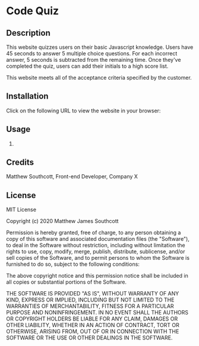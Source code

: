 # Code Quiz

## Description

This website quizzes users on their basic Javascript knowledge. Users have 45 seconds to answer 5 multiple choice questions. For each incorrect answer, 5 seconds is subtracted from the remaining time. Once they've completed the quiz, users can add their initials to a high score list.

This website meets all of the acceptance criteria specified by the customer.

## Installation

Click on the following URL to view the website in your browser: 

## Usage

1.  

## Credits

Matthew Southcott, Front-end Developer, Company X


## License

MIT License

Copyright (c) 2020 Matthew James Southcott

Permission is hereby granted, free of charge, to any person obtaining a copy
of this software and associated documentation files (the "Software"), to deal
in the Software without restriction, including without limitation the rights
to use, copy, modify, merge, publish, distribute, sublicense, and/or sell
copies of the Software, and to permit persons to whom the Software is
furnished to do so, subject to the following conditions:

The above copyright notice and this permission notice shall be included in all
copies or substantial portions of the Software.

THE SOFTWARE IS PROVIDED "AS IS", WITHOUT WARRANTY OF ANY KIND, EXPRESS OR
IMPLIED, INCLUDING BUT NOT LIMITED TO THE WARRANTIES OF MERCHANTABILITY,
FITNESS FOR A PARTICULAR PURPOSE AND NONINFRINGEMENT. IN NO EVENT SHALL THE
AUTHORS OR COPYRIGHT HOLDERS BE LIABLE FOR ANY CLAIM, DAMAGES OR OTHER
LIABILITY, WHETHER IN AN ACTION OF CONTRACT, TORT OR OTHERWISE, ARISING FROM,
OUT OF OR IN CONNECTION WITH THE SOFTWARE OR THE USE OR OTHER DEALINGS IN THE
SOFTWARE.